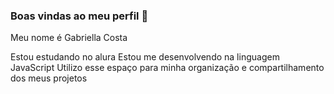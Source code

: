 ### Boas vindas ao meu perfil 💜

Meu nome é Gabriella Costa 

Estou estudando no alura 
Estou me desenvolvendo na linguagem JavaScript
Utilizo esse espaço para minha organização e compartilhamento dos meus projetos  
